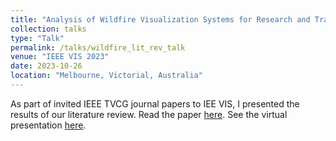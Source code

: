```yaml
---
title: "Analysis of Wildfire Visualization Systems for Research and Training: Are They up for the Challenge of the Current State of Wildfires?"
collection: talks
type: "Talk"
permalink: /talks/wildfire_lit_rev_talk
venue: "IEEE VIS 2023"
date: 2023-10-26
location: "Melbourne, Victorial, Australia"
---
```


As part of invited IEEE TVCG journal papers to IEE VIS, I presented the results of our literature review.
Read the paper [here](https://catiradocortes.github.io/publications/TVCG_Wildfires).
See the virtual presentation [here](https://youtu.be/-dP0MiDUER0).